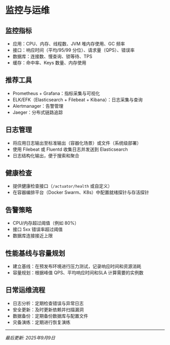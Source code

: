 # 监控与运维

## 监控指标

- 应用：CPU、内存、线程数、JVM 堆内存使用、GC 频率
- 接口：响应时间（平均/95/99 分位）、请求量（QPS）、错误率
- 数据库：连接数、慢查询、锁等待、TPS
- 缓存：命中率、Keys 数量、内存使用

## 推荐工具

- Prometheus + Grafana：指标采集与可视化
- ELK/EFK（Elasticsearch + Filebeat + Kibana）：日志采集与查询
- Alertmanager：告警管理
- Jaeger：分布式链路追踪

## 日志管理

- 将应用日志输出至标准输出（容器化场景）或文件（系统级部署）
- 使用 Filebeat 或 Fluentd 收集日志并发送到 Elasticsearch
- 日志结构化输出，便于搜索和聚合

## 健康检查

- 提供健康检查接口（`/actuator/health` 或自定义）
- 在容器编排平台（Docker Swarm、K8s）中配置就绪探针与存活探针

## 告警策略

- CPU/内存超过阈值（例如 80%）
- 接口 5xx 错误率超过阈值
- 数据库连接接近上限

## 性能基线与容量规划

- 建立基线：在预发布环境进行压力测试，记录响应时间和资源消耗
- 容量规划：根据峰值 QPS、平均响应时间和SLA 计算需要的实例数

## 日常运维流程

- 日志分析：定期检查错误与异常日志
- 安全更新：及时更新依赖并扫描漏洞
- 数据备份：定期备份数据库与配置文件
- 灾备演练：定期进行恢复演练

---

*最后更新: 2025年9月9日*
